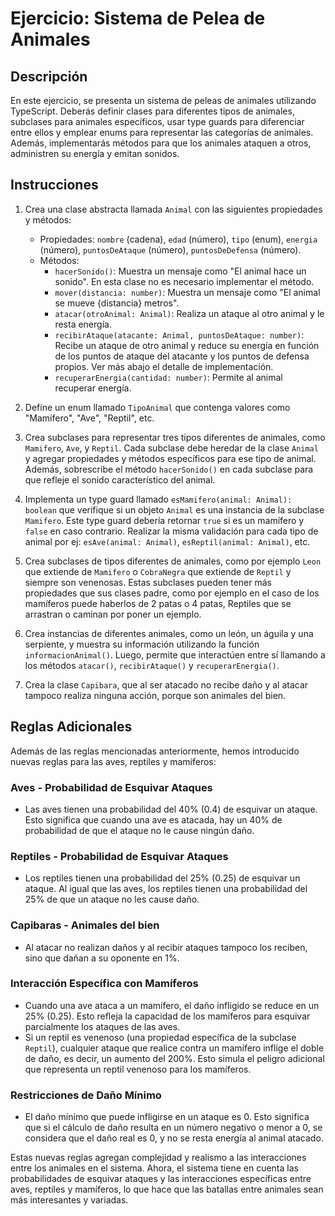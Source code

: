 # Ejercicio: Sistema de Pelea de Animales

## Descripción

En este ejercicio, se presenta un sistema de peleas de animales utilizando TypeScript. 
Deberás definir clases para diferentes tipos de animales, subclases para animales específicos, usar type guards para diferenciar entre ellos y emplear enums para representar las categorías de animales. Además, implementarás métodos para que los animales ataquen a otros, administren su energía y emitan sonidos.

## Instrucciones

1. Crea una clase abstracta llamada `Animal` con las siguientes propiedades y métodos:
   - Propiedades: `nombre` (cadena), `edad` (número), `tipo` (enum), `energia` (número), `puntosDeAtaque` (número), `puntosDeDefensa` (número).
   - Métodos: 
     - `hacerSonido()`: Muestra un mensaje como "El animal hace un sonido". En esta clase no es necesario implementar el método.
     - `mover(distancia: number)`: Muestra un mensaje como "El animal se mueve {distancia} metros".
     - `atacar(otroAnimal: Animal)`: Realiza un ataque al otro animal y le resta energía.
     - `recibirAtaque(atacante: Animal, puntosDeAtaque: number)`: Recibe un ataque de otro animal y reduce su energía en función de los puntos de ataque del atacante y los puntos de defensa propios. Ver más abajo el detalle de implementación.
     - `recuperarEnergia(cantidad: number)`: Permite al animal recuperar energía.

2. Define un enum llamado `TipoAnimal` que contenga valores como "Mamífero", "Ave", "Reptil", etc.

3. Crea subclases para representar tres tipos diferentes de animales, como `Mamifero`, `Ave`, y `Reptil`. Cada subclase debe heredar de la clase `Animal` y agregar propiedades y métodos específicos para ese tipo de animal. Además, sobrescribe el método `hacerSonido()` en cada subclase para que refleje el sonido característico del animal.

4. Implementa un type guard llamado `esMamifero(animal: Animal): boolean` que verifique si un objeto `Animal` es una instancia de la subclase `Mamifero`. Este type guard debería retornar `true` si es un mamífero y `false` en caso contrario. Realizar la misma validación para cada tipo de animal por ej: `esAve(animal: Animal)`, `esReptil(animal: Animal)`, etc.

5. Crea subclases de tipos diferentes de animales, como por ejemplo `Leon` que extiende de `Mamifero` o `CobraNegra` que extiende de `Reptil` y siempre son venenosas. Estas subclases pueden tener más propiedades que sus clases padre, como por ejemplo en el caso de los mamíferos puede haberlos de 2 patas o 4 patas, Reptiles que se arrastran o caminan por poner un ejemplo.

6. Crea instancias de diferentes animales, como un león, un águila y una serpiente, y muestra su información utilizando la función `informacionAnimal()`. Luego, permite que interactúen entre sí llamando a los métodos `atacar()`, `recibirAtaque()` y `recuperarEnergia()`.

7. Crea la clase `Capibara`, que al ser atacado no recibe daño y al atacar tampoco realiza ninguna acción, porque son animales del bien.

## Reglas Adicionales

Además de las reglas mencionadas anteriormente, hemos introducido nuevas reglas para las aves, reptiles y mamíferos:

### Aves - Probabilidad de Esquivar Ataques

- Las aves tienen una probabilidad del 40% (0.4) de esquivar un ataque. Esto significa que cuando una ave es atacada, hay un 40% de probabilidad de que el ataque no le cause ningún daño.

### Reptiles - Probabilidad de Esquivar Ataques

- Los reptiles tienen una probabilidad del 25% (0.25) de esquivar un ataque. Al igual que las aves, los reptiles tienen una probabilidad del 25% de que un ataque no les cause daño.

### Capibaras - Animales del bien
- Al atacar no realizan daños y al recibir ataques tampoco los reciben, sino que dañan a su oponente en 1%.

### Interacción Específica con Mamíferos

- Cuando una ave ataca a un mamífero, el daño infligido se reduce en un 25% (0.25). Esto refleja la capacidad de los mamíferos para esquivar parcialmente los ataques de las aves.
- Si un reptil es venenoso (una propiedad específica de la subclase `Reptil`), cualquier ataque que realice contra un mamífero inflige el doble de daño, es decir, un aumento del 200%. Esto simula el peligro adicional que representa un reptil venenoso para los mamíferos.

### Restricciones de Daño Mínimo

- El daño mínimo que puede infligirse en un ataque es 0. Esto significa que si el cálculo de daño resulta en un número negativo o menor a 0, se considera que el daño real es 0, y no se resta energía al animal atacado.

Estas nuevas reglas agregan complejidad y realismo a las interacciones entre los animales en el sistema. Ahora, el sistema tiene en cuenta las probabilidades de esquivar ataques y las interacciones específicas entre aves, reptiles y mamíferos, lo que hace que las batallas entre animales sean más interesantes y variadas.

